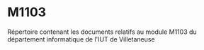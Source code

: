 # M1103
Répertoire contenant les documents relatifs au module M1103 du département informatique de l'IUT de Villetaneuse
